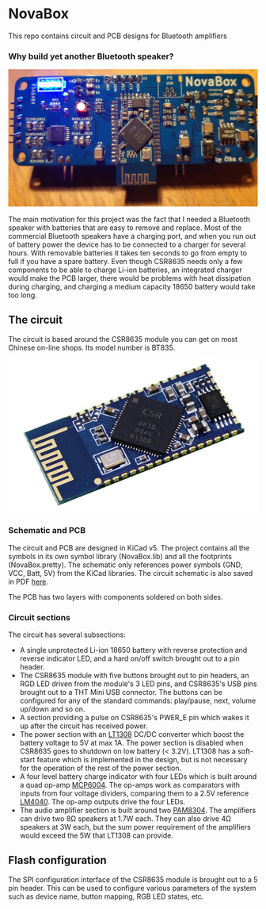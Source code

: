# NovaBox

This repo contains circuit and PCB designs for Bluetooth amplifiers

### Why build yet another Bluetooth speaker?

![NovaBox photo](docs/NovaBox_photo.jpg)

The main motivation for this project was the fact that I needed a Bluetooth speaker with batteries that are easy to remove and replace. Most of the commercial Bluetooth speakers have a charging port, and when you run out of battery power the device has to be connected to a charger for several hours. With removable batteries it takes ten seconds to go from empty to full if you have a spare battery. Even though CSR8635 needs only a few components to be able to charge Li-ion batteries, an integrated charger would make the PCB larger, there would be problems with heat dissipation during charging, and charging a medium capacity 18650 battery would take too long.

## The circuit

The circuit is based around the CSR8635 module you can get on most Chinese on-line shops. Its model number is BT835.

![CSR8635 module](docs/CSR8635_module.jpg)

### Schematic and PCB

The circuit and PCB are designed in KiCad v5. The project contains all the symbols in its own symbol library (NovaBox.lib) and all the footprints (NovaBox.pretty). The schematic only references power symbols (GND, VCC, Batt, 5V) from the KiCad libraries. The circuit schematic is also saved in PDF [here](docs/NovaBox_8635.pdf).

The PCB has two layers with components soldered on both sides.

### Circuit sections

The circuit has several subsections:

* A single unprotected Li-ion 18650 battery with reverse protection and reverse indicator LED, and a hard on/off switch brought out to a pin header.
* The CSR8635 module with five buttons brought out to pin headers, an RGD LED driven from the module's 3 LED pins, and CSR8635's USB pins brought out to a THT Mini USB connector. The buttons can be configured for any of the standard commands: play/pause, next, volume up/down and so on.
* A section providing a pulse on CSR8635's PWER_E pin which wakes it up after the circuit has received power.
* The power section with an [LT1308](docs/LT1308abfb.pdf) DC/DC converter which boost the battery voltage to 5V at max 1A. The power section is disabled when CSR8635 goes to shutdown on low battery (< 3.2V). LT1308 has a soft-start feature which is implemented in the design, but is not necessary for the operation of the rest of the power section.
* A four level battery charge indicator with four LEDs which is built around a quad op-amp [MCP6004](docs/MCP6004.pdf). The op-amps work as comparators with inputs from four voltage dividers, comparing them to a 2.5V reference [LM4040](docs/lm4040-n.pdf). The op-amp outputs drive the four LEDs.
* The audio amplifier section is built around two [PAM8304](docs/PAM8304.pdf). The amplifiers can drive two 8Ω speakers at 1.7W each. They can also drive 4Ω speakers at 3W each, but the sum power requirement of the amplifiers would exceed the 5W that LT1308 can provide.
 
## Flash configuration

The SPI configuration interface of the CSR8635 module is brought out to a 5 pin header. This can be used to configure various parameters of the system such as device name, button mapping, RGB LED states, etc.
